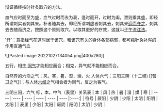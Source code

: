 辩证循经按时针灸取穴的方法。




血气应时而至为盛，血气过时而去为衰，逢时而开，过时为阖，泄则乘其盛，即经所谓刺实者刺其来。补者随其去，即经所谓刺虚者刺其去，刺其来[迎而夺之](https://baike.baidu.com/item/%E8%BF%8E%E8%80%8C%E5%A4%BA%E4%B9%8B?fromModule=lemma_inlink)，刺其去去随而济之，按照这个原则取穴，以取其更好的疗效，这就叫[子午流注法](https://baike.baidu.com/item/%E5%AD%90%E5%8D%88%E6%B5%81%E6%B3%A8%E6%B3%95?fromModule=lemma_inlink)。

'开'：意指经气在这时居于该穴，和该穴有关的身体各部病邪，都可藉针灸补泻的作用宣通气血


![[Pasted image 20221027134054.png|400x280]]


五行，相生,[同气](https://baike.baidu.com/item/%E5%90%8C%E6%B0%94?fromModule=lemma_inlink)才能相应而合；相克，异气就不能相应而合。

自然界的六淫之气：风，寒，暑，湿，燥，火
人体六气：三阳三阴（十二经)
[[营卫之气]]；与人体[六经](https://baike.baidu.com/item/%E5%85%AD%E7%BB%8F/32874?fromModule=lemma_inlink)之气相合者为同气，反之为客气。

三阴三阳，六气 标，本，中气（表里）关系表
| 本   | 风   | 热   | 暑   | 湿   | 燥   |  寒  |
| ---- | ---- | ---- | ---- | ---- | ---- |:----:|
| 符号 | 厥阳 | 少阴 | 少阳 | 太阴 | 阳明 | 太阳 |
| 表里 | 少阳 | 太阳 | 厥阴 | 阳明 | 太阴 | 少阴 |










